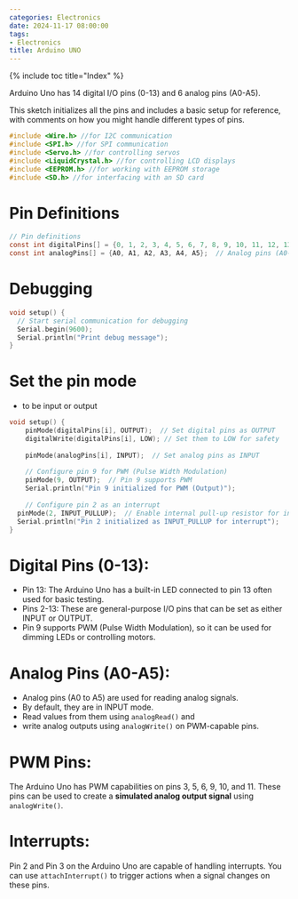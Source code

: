 ```yaml
---
categories: Electronics
date: 2024-11-17 08:00:00
tags:
- Electronics
title: Arduino UNO
---
```


{% include toc title="Index" %}

Arduino Uno has 14 digital I/O pins (0-13) and 6 analog pins (A0-A5). 

This sketch initializes all the pins and includes a basic setup for reference,
with comments on how you might handle different types of pins.

```c
#include <Wire.h> //for I2C communication
#include <SPI.h> //for SPI communication
#include <Servo.h> //for controlling servos
#include <LiquidCrystal.h> //for controlling LCD displays
#include <EEPROM.h> //for working with EEPROM storage
#include <SD.h> //for interfacing with an SD card
```

# Pin Definitions
```c
// Pin definitions
const int digitalPins[] = {0, 1, 2, 3, 4, 5, 6, 7, 8, 9, 10, 11, 12, 13};  // Digital I/O pins (0-13)
const int analogPins[] = {A0, A1, A2, A3, A4, A5};  // Analog pins (A0-A5)
```

# Debugging
```c
void setup() {
  // Start serial communication for debugging
  Serial.begin(9600);
  Serial.println("Print debug message");
}
```

# Set the pin mode 
- to be input or output
```c
void setup() {
    pinMode(digitalPins[i], OUTPUT);  // Set digital pins as OUTPUT
    digitalWrite(digitalPins[i], LOW); // Set them to LOW for safety
    
    pinMode(analogPins[i], INPUT);  // Set analog pins as INPUT
    
    // Configure pin 9 for PWM (Pulse Width Modulation)
    pinMode(9, OUTPUT);  // Pin 9 supports PWM
    Serial.println("Pin 9 initialized for PWM (Output)");
    
    // Configure pin 2 as an interrupt
  pinMode(2, INPUT_PULLUP);  // Enable internal pull-up resistor for interrupt-based usage
  Serial.println("Pin 2 initialized as INPUT_PULLUP for interrupt");
}
```
# Digital Pins (0-13):
- Pin 13: The Arduino Uno has a built-in LED connected to pin 13 often used for basic testing.
- Pins 2-13: These are general-purpose I/O pins that can be set as either INPUT or OUTPUT. 
- Pin 9 supports PWM (Pulse Width Modulation), so it can be used for dimming LEDs or controlling motors.

# Analog Pins (A0-A5):
- Analog pins (A0 to A5) are used for reading analog signals. 
- By default, they are in INPUT mode. 
- Read values from them using `analogRead()` and 
- write analog outputs using `analogWrite()` on PWM-capable pins.

# PWM Pins:
The Arduino Uno has PWM capabilities on pins 3, 5, 6, 9, 10, and 11. 
These pins can be used to create a **simulated analog output signal** using `analogWrite()`.

# Interrupts:
Pin 2 and Pin 3 on the Arduino Uno are capable of handling interrupts. 
You can use `attachInterrupt()` to trigger actions when a signal changes on these pins.